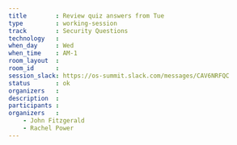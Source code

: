 ```yaml
---
title        : Review quiz answers from Tue
type         : working-session
track        : Security Questions
technology   :
when_day     : Wed
when_time    : AM-1
room_layout  :
room_id      :
session_slack: https://os-summit.slack.com/messages/CAV6NRFQC
status       : ok
organizers   :
description  :
participants :
organizers   :
    - John Fitzgerald
    - Rachel Power
---
```

